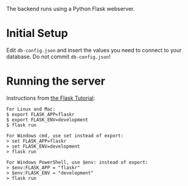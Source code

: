 The backend runs using a Python Flask webserver.

# Initial Setup

Edit `db-config.json` and insert the values you need to connect to your database. Do not commit `db-config.json`!

# Running the server

Instructions from [the Flask Tutorial](https://flask.palletsprojects.com/en/1.1.x/tutorial/factory/#run-the-application):

```
For Linux and Mac:
$ export FLASK_APP=flaskr
$ export FLASK_ENV=development
$ flask run

For Windows cmd, use set instead of export:
> set FLASK_APP=flaskr
> set FLASK_ENV=development
> flask run

For Windows PowerShell, use $env: instead of export:
> $env:FLASK_APP = "flaskr"
> $env:FLASK_ENV = "development"
> flask run
```